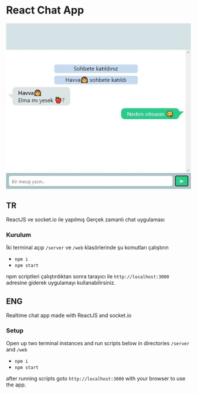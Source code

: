 # React Chat App
![Ekran Goruntu](/web/src/prj.jpg)

## TR
ReactJS ve socket.io ile yapılmış Gerçek zamanlı chat uygulaması

### Kurulum
İki terminal açıp `/server` ve `/web` klasörlerinde şu komutları çalıştırın
* `npm i` 
* `npm start`

npm scriptleri çalıştırdıktan sonra tarayıcı ile `http://localhost:3000` adresine giderek uygulamayı kullanabilirsiniz.

## ENG
Realtime chat app made with ReactJS and socket.io

### Setup
Open up two terminal instances and run scripts below in directories `/server` and `/web`
* `npm i` 
* `npm start`

after running scripts goto `http://localhost:3000` with your browser to use the app.
